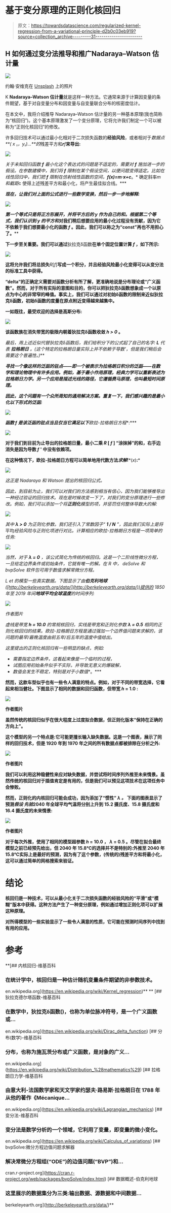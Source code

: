# 基于变分原理的正则化核回归

> 原文：<https://towardsdatascience.com/regularized-kernel-regression-from-a-variational-principle-d2b0c03eb919?source=collection_archive---------31----------------------->

## H 如何通过变分法推导和推广**Nadaraya–Watson 估计量**

![](img/3e87b3046e57e556b740062e7e49247c.png)

约翰·安维克在 [Unsplash](https://unsplash.com/s/photos/prism?utm_source=unsplash&utm_medium=referral&utm_content=creditCopyText) 上的照片

K **Nadaraya–Watson 估计量**就是这样一种方法。它通常来源于计算因变量的条件期望，基于对自变量分布和因变量与自变量联合分布的核密度估计。

在本文中，我将介绍推导 Nadaraya–Watson 估计量的另一种基本原理(我也简称为“核回归”)。这个基本原理激发了一个变分原理，它将允许我们制定一个可以被称为“正则化核回归”的修改。

许多回归技术可以通过最小化相对于二次损失函数的**经验风险**，或者相对于*数据点 **( *x* ₁，*y*₁)…**的*残差平方和***r**f***来导出:**

*![](img/08ec398e2d6e5c1a005976f24a542e9f.png)*

*关于未知回归函数 ***f*** 最小化这个表达式的问题是不适定的，需要对 ***f*** 施加进一步的假设。在参数建模中，我们将 ***f*** 限制在某个假设空间，以便问题变得适定。比如在线性回归中，我们把 ***f*** 限制在仿射线性函数的空间，***f*(*x*)=*m⋅x*+*c****。* 确定斜率*m 和截距*c 使得上述残差平方和最小化，将产生最佳拟合线。***

***现在，让我们对上面的公式进行一些数学变换，然后一步一步地解释:***

***![](img/d25a8fb82eb80bcb2283264aa30b61f2.png)***

***第一个等式只是将正方形展开，并将平方后的 ***y*** 作为自己的和。根据第二个等式，我们认识到 y 的平方和*对我们稍后想要应用的最小化过程没有贡献，因为它不依赖于我们想要最小化的函数 ***f*** 。因此，我们可以称之为“const”再也不用担心了。****

**下一步至关重要。我们可以通过**狄拉克δ函数**在单个固定位置计算 ***f*** ，如下所示:**

**![](img/122b79885233ec90b4e0caf9aa84761f.png)**

**这将允许我们将总损失***R*[*f*]**写成一个积分，并且经验风险最小化变得可以从变分法的标准工具中获得。**

**“delta”的正确定义需要对函数分析有所了解，更准确地说是分布理论或“广义函数”。然而，对于所有实际的意图和目的，你可以把狄拉克δ函数想象成一个以原点为中心的非常窄的峰值。事实上，我们可以通过对初始δ函数的限制来近似狄拉克δ函数，初始δ函数的度量在原点附近变得越来越集中。**

**一如既往，最受欢迎的选择是高斯分布:**

**![](img/7c8ab33e7450dec6e22a84ee321f5614.png)**

**该函数族在消失带宽的极限内朝着狄拉克δ函数收敛 ***h > 0*** 。**

**最后，用上述近似代替狄拉克δ函数后，我们给积分下的公式起了自己的名字: ***L*** 代表 ***拉格朗日*** 。(这个特定的拉格朗日量实际上并不依赖于导数*’，但是我们稍后会需要这个普遍性。)***

***寻找一个像这样的泛函的驻点——即一个被表示为拉格朗日积分的泛函——在数学和理论物理中有许多应用。例如，基于最小作用原理，经典力学可以重新表述为拉格朗日力学。另一个应用是描述光线的路径，它遵循费马原理，也叫最短时间原理。***

***因此，这个问题有一个众所周知的通用解决方案。重复一下，我们感兴趣的是最小化以下形式的泛函:***

***![](img/2ab06a05bcd17376603208d0704b665a.png)***

***函数 ***f*** 是该泛函的驻点当且仅当它满足以下**欧拉-拉格朗日方程**:***

**![](img/6860983d335535567ea7b39fba7b7a57.png)**

**对于我们到目前为止导出的拉格朗日量，最小二乘 ***R* [ *f* ]** “涂抹掉”的和，右手边消失是因为导数 ***f* '** 中没有依赖项。**

**在这种情况下，欧拉-拉格朗日方程可以简单地用代数方法*求解***f*(*x*)**:***

*![](img/c5a002472b998c20a2762c76a8727049.png)*

*这正是 Nadaraya 和 Watson 提出的核回归公式。*

*因此，到目前为止，我们可以对我们的方法感到相当有信心，因为我们能够推导出一种经过验证的回归技术。现在是时候改变一下了，对我们的变分原理进行一些修改。例如，我们可以添加一个将**正则化**模型的项，并惩罚任何整体导数大的解:*

*![](img/29699e2e8714943ba5b98c52de8b66d0.png)*

*其中 ***λ >* 0** 为正则化参数。我们还引入了常数因子“ **1 / N** ”，因此我们实际上是将*平均*经验风险与正则化项进行对比。计算相应的欧拉-拉格朗日方程是一项简单的任务:*

*![](img/6f53755746762ac8c08825129acd93f8.png)*

*当然，对于 **λ = 0** ，该公式简化为传统的核回归。这是一个二阶线性微分方程，一旦给定边界条件或初始条件，它就有唯一的解。在 R 中， *deSolve* 和 *bvpSolve* 软件包可用于数值求解常微分方程。*

*L et 的模型一些真实数据。下图显示了由**伯克利地球**([http://berkeleyearth.org/data/](http://berkeleyearth.org/data/))提供的 1850 年至 2019 年间**地球平均全球温度**的时间序列:*

*![](img/82a237445b1a5725450947e14ba9352f.png)*

*作者图片*

*虚线是带宽 ***h* = 10.0** 的常规核回归，实线是带宽和正则化参数 ***λ* = 0.5** 相同的正则化核回归的结果。欧拉-拉格朗日方程是通过强加一个边界值问题来求解的，该问题的最早/最晚温度由前五年/后五年的温度中值给出。*

*这里提出的正则化核回归有一些明显的缺点，例如:*

*   *需要指定边界条件，这看起来像是一个临时的过程，*
*   *试图应用初始条件似乎不实际，并导致无意义的爆破解，*
*   *数值会发生不稳定，特别是对于小数值**。***

**然而，这款车型似乎也有一些令人满意的特点。例如，对于不同的带宽选择，它看起来相当健壮。下图显示了相同的数据和回归函数，但带宽 ***h* = 1.0** :**

**![](img/af3ea2ccc3dbcb71ac9cfe543a1c6f19.png)**

**作者图片**

**虽然传统的核回归似乎在很大程度上过度拟合数据，但正则化版本“保持在正确的方向上”。**

**这个模型的另一个特点是:它可能更擅长输入缺失数据。这是一个图表，展示了同样的回归技术，但是 1920 年到 1970 年之间的所有数据点都被排除在分析之外:**

**![](img/d80d004aea9666fa6341107b9eb9a19b.png)**

**作者图片**

**我们可以利用这种稳健性来应对缺失数据，并尝试将时间序列外推至未来情景。虽然传统的核回归对于插值肯定是有用的，但是我们可以预见这项技术在这项任务中会惨败。**

**然而，正则化的内核回归可能会成功，因为添加了“惯性” ***λ*** *。* 下面的图表显示了预测*假设* *先验*2040 年全球平均气温将分别上升到 15.2 摄氏度、15.8 摄氏度和 16.4 摄氏度的未来情景:**

**![](img/0026444593c382d8bcfc1074af77c5d9.png)**

**作者图片**

**对于每次外推，使用了相同的模型超参数 ***h* = 10.0** ， ***λ* = 0.5** 。尽管在拟合最终模型之前已经预先给出，但 2040 年 15.8℃的选择并不是特别的:外推至 2040 年 15.8℃实际上是最好的预测，因为有了这个参数，(传统的)残差平方和将最小化，这可以通过简单的网格搜索来验证。**

# **结论**

**核回归是一种技术，可以从最小化关于二次损失函数的经验风险的“平滑”或“模糊”版本中获得。这种方法产生了一种变分原理，例如通过增加正则化项可以扩展这种原理。**

**对所得模型的一些实验显示了一些令人满意的性质，它可能在预测时间序列中找到有用的应用。**

# **参考**

 **[## 内核回归-维基百科

### 在统计学中，核回归是一种估计随机变量条件期望的非参数技术。

en.wikipedia.org](https://en.wikipedia.org/wiki/Kernel_regression)** **[](https://en.wikipedia.org/wiki/Dirac_delta_function) [## 狄拉克德尔塔函数-维基百科

### 在数学中，狄拉克δ函数()，也称为单位脉冲符号，是一个广义函数或…

en.wikipedia.org](https://en.wikipedia.org/wiki/Dirac_delta_function)  [## 分布(数学)-维基百科

### 分布，也称为施瓦茨分布或广义函数，是对象的广义…

en.wikipedia.org](https://en.wikipedia.org/wiki/Distribution_%28mathematics%29) [](https://en.wikipedia.org/wiki/Lagrangian_mechanics) [## 拉格朗日力学-维基百科

### 由意大利-法国数学家和天文学家约瑟夫·路易斯·拉格朗日在 1788 年从他的著作《Mécanique…

en.wikipedia.org](https://en.wikipedia.org/wiki/Lagrangian_mechanics)  [## 变分法-维基百科

### 变分法是数学分析的一个领域，它利用了变量，即变量的微小变化。

en.wikipedia.org](https://en.wikipedia.org/wiki/Calculus_of_variations) [](https://cran.r-project.org/web/packages/bvpSolve/index.html) [## bvpSolve:微分方程边值问题求解器

### 解决常微分方程组(“ODE”)的边值问题(“BVP”)和…

cran.r-project.org](https://cran.r-project.org/web/packages/bvpSolve/index.html) [](http://berkeleyearth.org/data/) [## 数据概述-伯克利地球

### 这里展示的数据集分为三类:输出数据、源数据和中间数据…

berkeleyearth.org](http://berkeleyearth.org/data/)**